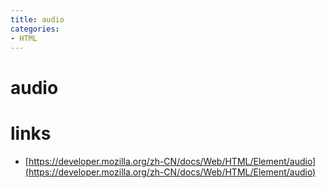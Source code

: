 ```yaml
---
title: audio
categories: 
- HTML
---
```


# audio


# links
- [https://developer.mozilla.org/zh-CN/docs/Web/HTML/Element/audio](https://developer.mozilla.org/zh-CN/docs/Web/HTML/Element/audio)